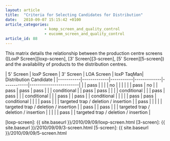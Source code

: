 ```yaml
---
layout: article
title:  "Criteria for Selecting Candidates for Distribution"
date:   2010-09-07 15:15:42 +0100
article_categories:
                 - komp_screen_and_quality_control
                 - eucomm_screen_and_quality_control
article_id: 88
---
```


This matrix details the relationship between the production centre screens ([LoxP Screen][loxp-screen], [3' Screen][3-screen], [5' Screen][5-screen]) and the availability of products to the distribution centres.

<div class="basic-table">
| 5' Screen | loxP Screen | 3' Screen |  LOA Screen | loxP TaqMan| Distribution Candidate |
|-----------|-------------|-----------|-------------|------------|------------------------|
|           | pass        |           |             |            |  no                    |
|           |             |           |             | pass       |  no                    |
| pass      | pass        | pass      |             |            |  conditional           |
| pass      | pass        |           |             |            |  conditional           |
|           | pass        | pass      |             |            |  conditional           |
|           | pass        |           | pass        |            |  conditional           |
|           |             |           | pass        | pass       |  conditional           |
|           |             | pass      |             |            | targeted trap / deletion / insertion |
| pass      |             |           |             |            | targeted trap / deletion / insertion |
| pass      |             |  pass     |             |            | targeted trap / deletion / insertion |
|           |             |           | pass        |            | targeted trap / deletion / insertion |
</div>

[loxp-screen]: {{ site.baseurl }}/2010/09/09/loxp-screen.html
[3-screen]: {{ site.baseurl }}/2010/09/09/3-screen.html
[5-screen]: {{ site.baseurl }}/2010/09/09/5-screen.html